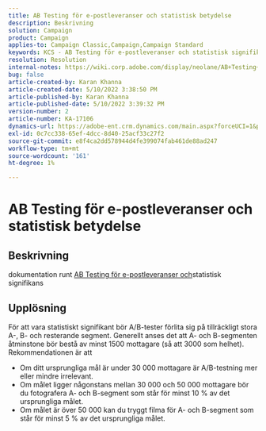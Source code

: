 ```yaml
---
title: AB Testing för e-postleveranser och statistisk betydelse
description: Beskrivning
solution: Campaign
product: Campaign
applies-to: Campaign Classic,Campaign,Campaign Standard
keywords: KCS - AB Testing för e-postleveranser och statistisk signifikans
resolution: Resolution
internal-notes: https://wiki.corp.adobe.com/display/neolane/AB+Testing+for+Email+Deliveries
bug: false
article-created-by: Karan Khanna
article-created-date: 5/10/2022 3:38:50 PM
article-published-by: Karan Khanna
article-published-date: 5/10/2022 3:39:32 PM
version-number: 2
article-number: KA-17106
dynamics-url: https://adobe-ent.crm.dynamics.com/main.aspx?forceUCI=1&pagetype=entityrecord&etn=knowledgearticle&id=0e926246-77d0-ec11-a7b5-00224809c556
exl-id: 0c7cc338-65ef-4dcc-8d40-25acf33c27f2
source-git-commit: e8f4ca2dd578944d4fe399074fab461de88ad247
workflow-type: tm+mt
source-wordcount: '161'
ht-degree: 1%

---
```


# AB Testing för e-postleveranser och statistisk betydelse

## Beskrivning


dokumentation runt [AB Testing för e-postleveranser och](https://wiki.corp.adobe.com/display/neolane/AB+Testing+for+Email+Deliveries)statistisk signifikans


## Upplösning


För att vara statistiskt signifikant bör A/B-tester förlita sig på tillräckligt stora A-, B- och resterande segment. Generellt anses det att A- och B-segmenten åtminstone bör bestå av minst 1500 mottagare (så att 3000 som helhet). Rekommendationen är att

- Om ditt ursprungliga mål är under 30 000 mottagare är A/B-testning mer eller mindre irrelevant.
- Om målet ligger någonstans mellan 30 000 och 50 000 mottagare bör du fotografera A- och B-segment som står för minst 10 % av det ursprungliga målet.
- Om målet är över 50 000 kan du tryggt filma för A- och B-segment som står för minst 5 % av det ursprungliga målet.
